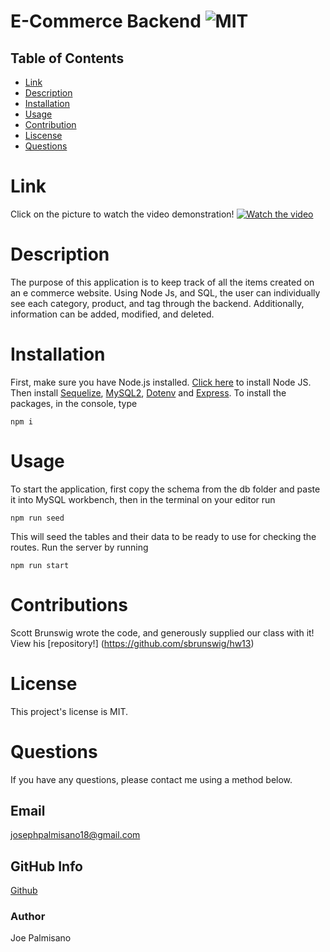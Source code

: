 # E-Commerce Backend ![MIT](https://img.shields.io/badge/License-MIT-blue.svg)

## Table of Contents

- [Link](#link)
- [Description](#description)
- [Installation](#installation)
- [Usage](#usage)
- [Contribution](#Contribution)
- [Liscense](#license)
- [Questions](#questions)

# Link
Click on the picture to watch the video demonstration!
[![Watch the video](./img/hw12ss.jpg)](https://drive.google.com/file/d/1NDFLxXlgrtIWWOb2BBVBP_2ZVUjpKu0e/view)

# Description

The purpose of this application is to keep track of all the items created on an e commerce website. Using Node Js, and SQL, the user can individually see each category, product, and tag through the backend. Additionally, information can be added, modified, and deleted.

# Installation

First, make sure you have Node.js installed. [Click here](https://nodejs.org/en/download/) to install Node JS. Then install [Sequelize](https://www.npmjs.com/package/sequelize), [MySQL2](https://www.npmjs.com/package/mysql2), [Dotenv](https://www.npmjs.com/package/dotenv) and [Express](https://www.npmjs.com/package/express). To install the packages, in the console, type

```
npm i
```

# Usage

To start the application, first copy the schema from the db folder and paste it into MySQL workbench, then in the terminal on your editor run

```
npm run seed
```
This will seed the tables and their data to be ready to use for checking the routes. Run the server by running
```
npm run start
```

# Contributions

Scott Brunswig wrote the code, and generously supplied our class with it! View his [repository!] (https://github.com/sbrunswig/hw13)

# License

This project's license is MIT.

# Questions

If you have any questions, please contact me using a method below.

## Email

josephpalmisano18@gmail.com

## GitHub Info

[Github](https://github.com/joepamedia/)

### Author

Joe Palmisano
